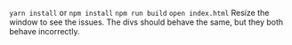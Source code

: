 `yarn install` or `npm install`
`npm run build`
`open index.html`
Resize the window to see the issues. The divs should behave the same, but they both behave incorrectly.
